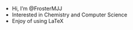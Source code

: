 - Hi, I’m @FrosterMJJ
- Interested in Chemistry and Computer Science
- Enjoy of using LaTeX

<!---
FrosterMJJ/FrosterMJJ is a ✨ special ✨ repository because its `README.md` (this file) appears on your GitHub profile.
You can click the Preview link to take a look at your changes.
--->

